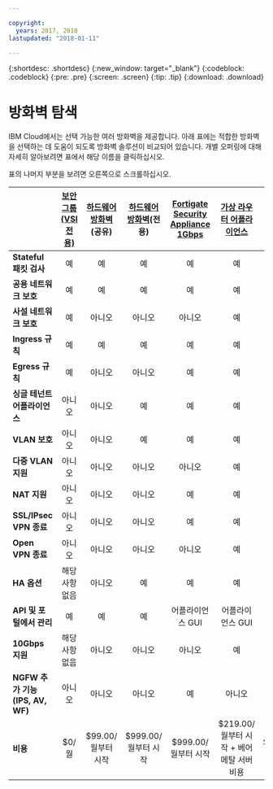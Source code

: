 ```yaml
---

copyright:
  years: 2017, 2018
lastupdated: "2018-01-11"

---
```


{:shortdesc: .shortdesc}
{:new_window: target="_blank"}
{:codeblock: .codeblock}
{:pre: .pre}
{:screen: .screen}
{:tip: .tip}
{:download: .download}


# 방화벽 탐색
IBM Cloud에서는 선택 가능한 여러 방화벽을 제공합니다. 아래 표에는 적합한 방화벽을 선택하는 데 도움이 되도록 방화벽 솔루션이 비교되어 있습니다. 개별 오퍼링에 대해 자세히 알아보려면 표에서 해당 이름을 클릭하십시오.

표의 나머지 부분을 보려면 오른쪽으로 스크롤하십시오.

|        | [보안 그룹(VSI 전용)](https://console.bluemix.net/docs/infrastructure/security-groups/sg_index.html) | [하드웨어 방화벽](https://console.bluemix.net/docs/infrastructure/hardware-firewall-shared/getting-started.html#getting-started)(공유) | [하드웨어 방화벽](https://console.bluemix.net/docs/infrastructure/hardware-firewall-dedicated/getting-started.html#getting-started)(전용) | [Fortigate Security Appliance 1Gbps](https://console.bluemix.net/docs/infrastructure/fortigate-1g/getting-started.html#getting-started) | [가상 라우터 어플라이언스](https://console.bluemix.net/docs/infrastructure/virtual-router-appliance/getting-started.html#getting-started) | [Fortigate Security Appliance 10Gbps](https://console.bluemix.net/docs/infrastructure/fortigate-10g/getting-started.html#getting-started) |
| ------- | :------: | :------: | :------: | :------: | :------: | :------: |
|**Stateful 패킷 검사**|예|예|예|예|예|예|
|**공용 네트워크 보호**|예|예|예|예|예|예|
|**사설 네트워크 보호**|예|아니오|아니오|아니오|예|예|
|**Ingress 규칙**|예|예|예|예|예|예|
|**Egress 규칙**|예|아니오|아니오|예|예|예|
|**싱글 테넌트 어플라이언스**|아니오|아니오|예|예|예|예|
|**VLAN 보호**|아니오|아니오|예|예|예|예|
|**다중 VLAN 지원**|아니오|아니오|아니오|아니오|예|예|
|**NAT 지원**|아니오|아니오|아니오|예|예|예|
|**SSL/IPsec VPN 종료**|아니오|아니오|아니오|예|예|예|
|**Open VPN 종료**|아니오|아니오|아니오|아니오|예|아니오|
|**HA 옵션**|해당사항 없음|아니오|예|예|예|예|
|**API 및 포털에서 관리**|예|예|예|어플라이언스 GUI|어플라이언스 GUI|어플라이언스 GUI|
|**10Gbps 지원**|해당사항 없음|아니오|아니오|아니오|예|예|
|**NGFW 추가 기능(IPS, AV, WF)**|아니오|아니오|아니오|예|아니오|예|
|**비용**|$0/월|$99.00/월부터 시작|$999.00/월부터 시작|$999.00/월부터 시작|$219.00/월부터 시작 + 베어메탈 서버 비용|$4,999.00/월부터 시작|
